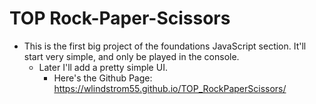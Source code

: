 # TOP Rock-Paper-Scissors
- This is the first big project of the foundations JavaScript section. It'll start very simple, and only be played in the console. 
	- Later I'll add a pretty simple UI.
		- Here's the Github Page: https://wlindstrom55.github.io/TOP_RockPaperScissors/
